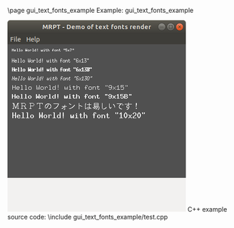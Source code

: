 \page gui_text_fonts_example Example: gui_text_fonts_example

![gui_text_fonts_example screenshot](doc/source/images/gui_text_fonts_example_screenshot.png)
C++ example source code:
\include gui_text_fonts_example/test.cpp
